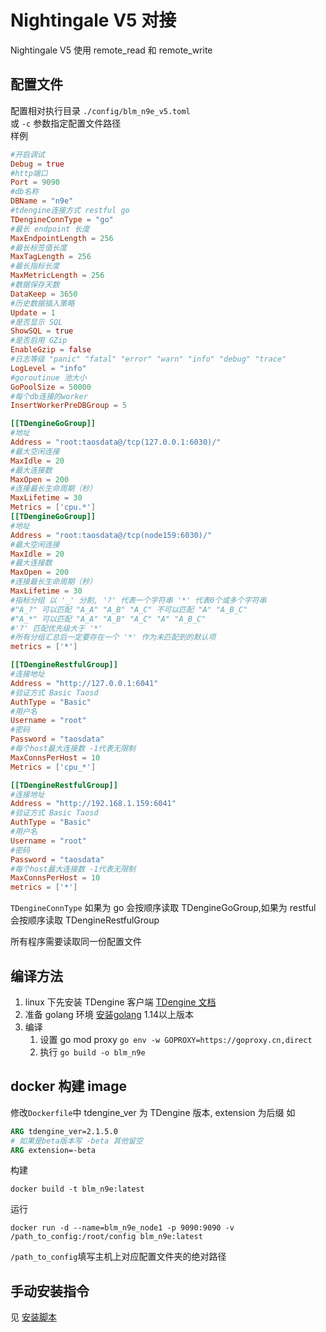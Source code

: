 # Nightingale V5 对接

Nightingale V5 使用 remote_read 和 remote_write

## 配置文件
配置相对执行目录 `./config/blm_n9e_v5.toml`  
或 `-c` 参数指定配置文件路径  
样例
```toml
#开启调试
Debug = true
#http端口
Port = 9090
#db名称
DBName = "n9e"
#tdengine连接方式 restful go
TDengineConnType = "go"
#最长 endpoint 长度
MaxEndpointLength = 256
#最长标签值长度
MaxTagLength = 256
#最长指标长度
MaxMetricLength = 256
#数据保存天数
DataKeep = 3650
#历史数据插入策略
Update = 1
#是否显示 SQL
ShowSQL = true
#是否启用 GZip
EnableGzip = false
#日志等级 "panic" "fatal" "error" "warn" "info" "debug" "trace"
LogLevel = "info"
#goroutinue 池大小
GoPoolSize = 50000
#每个db连接的worker
InsertWorkerPreDBGroup = 5

[[TDengineGoGroup]]
#地址
Address = "root:taosdata@/tcp(127.0.0.1:6030)/"
#最大空闲连接
MaxIdle = 20
#最大连接数
MaxOpen = 200
#连接最长生命周期（秒）
MaxLifetime = 30
Metrics = ['cpu.*']
[[TDengineGoGroup]]
#地址
Address = "root:taosdata@/tcp(node159:6030)/"
#最大空闲连接
MaxIdle = 20
#最大连接数
MaxOpen = 200
#连接最长生命周期（秒）
MaxLifetime = 30
#指标分组 以 '_' 分割, '?' 代表一个字符串 '*' 代表0个或多个字符串 
#"A_?" 可以匹配 "A_A" "A_B" "A_C" 不可以匹配 "A" "A_B_C"
#"A_*" 可以匹配 "A_A" "A_B" "A_C" "A" "A_B_C"
#'?' 匹配优先级大于 '*'
#所有分组汇总后一定要存在一个 '*' 作为未匹配到的默认项
metrics = ['*']

[[TDengineRestfulGroup]]
#连接地址
Address = "http://127.0.0.1:6041"
#验证方式 Basic Taosd
AuthType = "Basic"
#用户名
Username = "root"
#密码
Password = "taosdata"
#每个host最大连接数 -1代表无限制
MaxConnsPerHost = 10
Metrics = ['cpu_*']

[[TDengineRestfulGroup]]
#连接地址
Address = "http://192.168.1.159:6041"
#验证方式 Basic Taosd
AuthType = "Basic"
#用户名
Username = "root"
#密码
Password = "taosdata"
#每个host最大连接数 -1代表无限制
MaxConnsPerHost = 10
metrics = ['*']
```

`TDengineConnType` 如果为 go 会按顺序读取 TDengineGoGroup,如果为 restful 会按顺序读取 TDengineRestfulGroup

所有程序需要读取同一份配置文件

## 编译方法
1. linux 下先安装 TDengine 客户端 [TDengine 文档](https://www.taosdata.com/cn/getting-started/)
2. 准备 golang 环境 [安装golang](https://golang.google.cn/doc/install) 1.14以上版本
3. 编译
    1. 设置 go mod proxy `go env -w GOPROXY=https://goproxy.cn,direct`
    2. 执行 `go build -o blm_n9e`

## docker 构建 image
修改`Dockerfile`中 tdengine_ver 为 TDengine 版本, extension 为后缀
如
```dockerfile
ARG tdengine_ver=2.1.5.0
# 如果是beta版本写 -beta 其他留空
ARG extension=-beta
```
构建
```shell
docker build -t blm_n9e:latest
```
运行
```shell
docker run -d --name=blm_n9e_node1 -p 9090:9090 -v /path_to_config:/root/config blm_n9e:latest
```
`/path_to_config`填写主机上对应配置文件夹的绝对路径

## 手动安装指令
见 [安装脚本](./install_shell.sh)